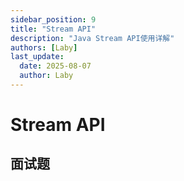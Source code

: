 ```yaml
---
sidebar_position: 9
title: "Stream API"
description: "Java Stream API使用详解"
authors: [Laby]
last_update:
  date: 2025-08-07
  author: Laby
---
```


# Stream API

## 面试题 